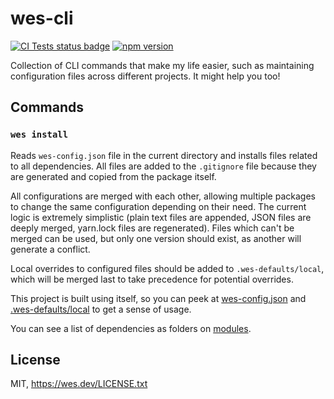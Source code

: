 # wes-cli

[![CI Tests status badge](https://github.com/WesSouza/wes-cli/actions/workflows/main.yml/badge.svg)](https://github.com/WesSouza/wes-cli/actions/workflows/main.yml?query=branch%3Amain) [![npm version](https://badge.fury.io/js/wes-cli.svg)](https://www.npmjs.com/package/wes-cli)

Collection of CLI commands that make my life easier, such as maintaining configuration files across different projects. It might help you too!

## Commands

### `wes install`

Reads `wes-config.json` file in the current directory and installs files related to all dependencies. All files are added to the `.gitignore` file because they are generated and copied from the package itself.

All configurations are merged with each other, allowing multiple packages to change the same configuration depending on their need. The current logic is extremely simplistic (plain text files are appended, JSON files are deeply merged, yarn.lock files are regenerated). Files which can't be merged can be used, but only one version should exist, as another will generate a conflict.

Local overrides to configured files should be added to `.wes-defaults/local`, which will be merged last to take precedence for potential overrides.

This project is built using itself, so you can peek at [wes-config.json](./wes-config.json) and [.wes-defaults/local](./.wes-defaults/local) to get a sense of usage.

You can see a list of dependencies as folders on [modules](./modules).

## License

MIT, https://wes.dev/LICENSE.txt
